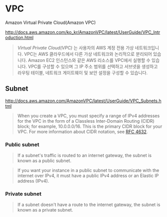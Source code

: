 # VPC

Amazon Virtual Private Cloud(Amazon VPC)

http://docs.aws.amazon.com/ko_kr/AmazonVPC/latest/UserGuide/VPC_Introduction.html

> *Virtual Private Cloud(VPC)* 는 사용자의 AWS 계정 전용 가상 네트워크입니다. VPC는 AWS 클라우드에서 다른 가상 네트워크와 논리적으로 분리되어 있습니다. Amazon EC2 인스턴스와 같은 AWS 리소스를 VPC에서 실행할 수 있습니다. VPC를 구성할 수 있으며 그 IP 주소 범위를 선택하고 서브넷을 생성하고 라우팅 테이블, 네트워크 게이트웨이 및 보안 설정을 구성할 수 있습니다.


## Subnet

http://docs.aws.amazon.com/AmazonVPC/latest/UserGuide/VPC_Subnets.html

> When you create a VPC, you must specify a range of IPv4 addresses for the VPC in the form of a Classless Inter-Domain Routing (CIDR) block; for example, 10.0.0.0/16. This is the primary CIDR block for your VPC. For more information about CIDR notation, see [RFC 4632](https://tools.ietf.org/html/rfc4632).

### Public subnet

> If a subnet's traffic is routed to an internet gateway, the subnet is known as a public subnet.

> If you want your instance in a public subnet to communicate with the internet over IPv4, it must have a public IPv4 address or an Elastic IP address (IPv4).


### Private subnet

> If a subnet doesn't have a route to the internet gateway, the subnet is known as a private subnet.

